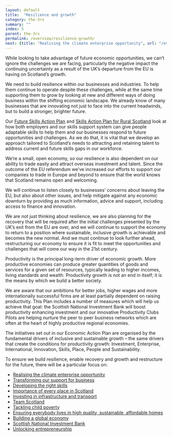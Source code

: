 ```yaml
---
layout: default
title:  "Resilience and growth"
category: the-3rs
summary: ""
index: 5
parent: the-3rs
permalink: /overview/resilience-growth/
next: {title: "Realising the climate enterprise opportunity", url: "/overview/resilience-recovery-restructuring/realising-the-climate-enterprise-opportunity/"}
---
```


While looking to take advantage of future economic opportunities, we can’t ignore the challenges we are facing, particularly the negative impact the continuing uncertainty as a result of the UK’s departure from the EU is having on Scotland’s growth.  

We need to build resilience within our businesses and industries.  To help them continue to operate despite these challenges, while at the same time supporting them to grow by looking at new and different ways of doing business within the shifting economic landscape. We already know of many businesses that are innovating not just to face into the current headwinds, but to build a stronger, brighter future.

Our [Future Skills Action Plan](/future-skills/) and [Skills Action Plan for Rural Scotland](https://www.skillsdevelopmentscotland.co.uk/media/45683/skills-action-plan-for-rural-scotland-summary-report.pdf/) look at how both employers and our skills support system can give people adaptable skills to help them and our businesses respond to future opportunities and challenges.  As we do that, it is vital that we develop an approach tailored to  Scotland’s needs to attracting and retaining talent to address current and future skills gaps in our workforce.  

We’re a small, open economy, so our resilience is also dependent on our ability to trade easily and attract overseas investment and talent. Since the outcome of the EU referendum we’ve increased our efforts to support our companies to trade in Europe and beyond to ensure that the world knows that Scotland remains open and welcoming.  

We will continue to listen closely to businesses’ concerns about leaving the EU, but also about other issues, and help mitigate against any economic downturn by providing as much information, advice and support, including access to finance and innovation.

We are not just thinking about resilience, we are also planning for the recovery that will be required after the initial challenges presented by the UK’s exit from the EU are over, and we will continue to support the economy to return to a position where sustainable, inclusive growth is achievable and becomes the new normal. And we must continue to look further ahead, restructuring our economy to ensure it is fit to meet the opportunities and challenges that will come our way in the 21st century. 

Productivity is the principal long-term driver of economic growth. More productive economies can produce greater quantities of goods and services for a given set of resources, typically leading to higher incomes, living standards and wealth. Productivity growth is not an end in itself; it is the means by which we build a better society. 

We are aware that our ambitions for better jobs, higher wages and more internationally successful firms are at least partially dependent on raising productivity. This Plan includes a number of measures which will help us achieve that goal: the Scottish National Investment Bank will boost productivity enhancing investment and our innovative Productivity Clubs Pilots are helping nurture the peer to peer business networks which are often at the heart of highly productive regional economies. 

The initiatives set out in our Economic Action Plan are organised by the fundamental drivers of inclusive and sustainable growth – the same drivers that create the conditions for productivity growth: Investment, Enterprise, International, Innovation, Skills, Place, People and Sustainability.

To ensure we build resilience, enable recovery and growth and restructure for the future, there will be a particular focus on:

- [Realising the climate enterprise opportunity](/overview/resilience-recovery-restructuring/realising-the-climate-enterprise-opportunity/)
- [Transforming our support for business](/overview/resilience-recovery-restructuring/transforming-our-support-for-business/)
- [Developing the right skills](/overview/resilience-recovery-restructuring/developing-the-right-skills/)
- [Importance of every place in Scotland](/overview/resilience-recovery-restructuring/importance-of-every-place-in-scotland/)
- [Investing in infrastructure and transport](/overview/resilience-recovery-restructuring/investing-infrastructure-and-transport/)
- [Team Scotland](/overview/resilience-recovery-restructuring/team-scotland/)
- [Tackling child poverty](/overview/resilience-recovery-restructuring/tackling-child-poverty/)
- [Ensuring everybody lives in high quality, sustainable, affordable homes](/overview/resilience-recovery-restructuring/high-quality-sustainable-affordable-homes/)
- [Building a global economy](/overview/resilience-recovery-restructuring/building-global-economy/)
- [Scottish National Investment Bank](/overview/resilience-recovery-restructuring/scottish-national-investment-bank/)  
- [Unlocking entrepreneurship](/overview/resilience-recovery-restructuring/unlocking-entrepreneurship/)
